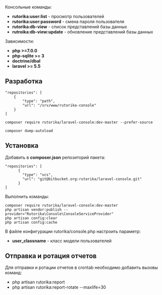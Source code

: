 
Консольные команды:

- **rutorika:user:list** - просмотр пользователей
- **rutorika:user:password** - смена пароля пользователя
- **rutorika:db-view** - список представлений базы данных
- **rutroika:db-view:update** - обновление представлений базы данных

Зависимости:

- **php >=7.0.0**
- **php-sqlite >= 3**
- **doctrine/dbal**
- **laravel >= 5.5**


## Разработка

```
"repositories": [
    {
        "type": "path",
        "url": "/srv/www/rutorika-console"
    }
]

composer require rutorika/laravel-console:dev-master --prefer-source

composer dump-autoload
```

## Установка

Добавить в **composer.json** репозиторий пакета:

```
"repositories": [
      {
        "type": "vcs",
        "url": "git@bitbucket.org:rutorika/laravel-console.git"
      }
]
```

Выполнить команды:

```
composer require rutorika/laravel-console:dev-master
php artisan vendor:publish --provider="Rutorika\Console\ConsoleServiceProvider"
php artisan config:clear
php artisan config:cache
```

В файлe конфигурации rutorika/console.php настроить параметр:

- **user_classname** - класс модели пользователей


## Отправка и ротация отчетов

Для отправки и ротации отчетов в crontab необходимо добавить вызовы команд:

- php artisan rutorika:report
- php artisan rutorika:report-rotate --maxlife=30




